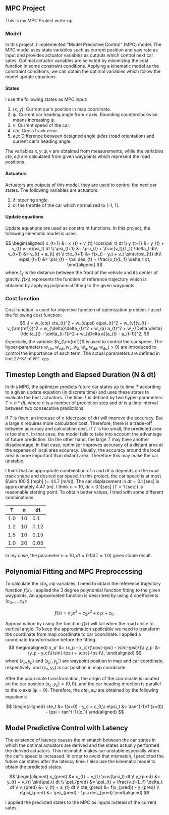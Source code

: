 ## MPC Project

This is my MPC Project write-up

### Model

In this project, I implemented "Model Predictive Control" (MPC) model. The MPC model uses state variables such as current position and yaw rate as input and provides actuator variables as outputs which control next car sates. Optimal actuator variables are selected by minimizing the cost function in some constraint conditions. Applying a kinematic model as the constraint conditions, we can obtain the optimal variables which follow the model update equations.

#### States

I use the following states as MPC input:

1. ($x$, $y$): Current car's position in map coordinate.
2. $\psi$: Current car heading angle from $x$ axis. Rounding counterclockwise means increasing $\psi$.
3. $v$: Current speed of the car.
4. $cte$: Cross track error.
5. $e\psi$: Difference between designed angle $\psi des$ (road orientation) and current car's heading angle.

The variables $x, y, \psi, v$ are obtained from measurements, while the variables $cte, e\psi$ are calculated from given waypoints which represent the road positions.

#### Actuators

Actuators are outputs of this model. they are used to control the next car states. The following variables are actuators:

1. $\delta$: steering angle.
2. $a$: the throttle of the car which normalized to [-1, 1].

#### Update equations
Update equations are used as constraint functions. In this project, the following kinematic model is used.

$$
\begin{aligned}
x_{t+1} &= x_{t} + v_{t} \cos(\psi_t) dt \\
y_{t+1} &= y_{t} + v_{t} \sin(\psi_t) dt \\
\psi_{t+1} &= \psi_{t} + \frac{v_t}{L_f} \delta_t dt\\
v_{t+1} &= v_{t} + a_{t} dt \\
cte_{t+1} &=  f(x_t) - y_t + v_t \sin(e\psi_{t}) dt\\
e\psi_{t+1} &= \psi_{t} - \psi des_{t} + \frac{v_t}{L_f} \delta_t dt,
\end{aligned}
$$
where $L_f$ is the distance between the front of the vehicle and its center of gravity, $f(x_t)$ represents the function of reference trajectory which is obtained by applying polynomial fitting to the given waypoints.

### Cost function
Cost function is used for objective function of optimization problem. I used the following cost function:
$$
J = w_{cte} cte_{t}^2 + w_{e\psi} e\psi_{t}^2 + w_{v}(v_{t} - v_{\rm{ref}})^2 + w_{\delta}\delta_{t}^2 + w_{a} a_{t}^2 + w_{\Delta \delta} (\delta_{t} - \delta_{t-1})^2 + w_{\Delta a}(a_{t} - a_{t-1})^2,
$$
Especially, the variable $v_{\rm{ref}}$ is used to control the car speed. The hyper-parameters $w_{cte}, w_{e\psi}, w_{v}, w_{\delta}, w_{a}, w_{\Delta \delta}, w_{\Delta a} (> 0)$ are introduced to control the importance of each term. The actual parameters are defined in line 27-37 of `MPC.cpp`.

## Timestep Length and Elapsed Duration (N & dt)
In this MPC, the optimizer predicts future car states up to time $T$ according to a given update equation (in discrete time) and uses these states to evaluate the best actuators.
The time $T$ is defined by two hyper-parameters $T = n * dt$, where $n$ is a number of prediction step and $dt$ is a time interval between two consecutive predictions.

If $T$ is fixed, an increase of $n$ (decrease of $dt$) will improve the accuracy. But a large $n$ requires more calculation cost. Therefore, there is a trade-off between accuracy and calculation cost. If $T$ is too small, the predicted area is too short. In that case, the model fails to take into account the advantage of future prediction. On the other hand, the large $T$ may have another disadvantage. In that case, optimizer improves accuracy of a distant area at the expense of local area accuracy. Usually, the accuracy around the local area is more important than distant area. Therefore this may make the car unstable.

I think that an appropriate combination of $n$ and $dt$ is depends on the road track shape and desired car speed. In this project, the car speed is at most $\sim 100 $ [mph] (= 44.7 [m/s]). The car displacement in $dt=0.1$ [sec] is approximately 4.47 [m]. I think $n=10$, $dt=0.1$[sec] ($T=1$ [sec]) is reasonable starting point. To obtain better values, I tried with some different combinations.

|T| n | dt |
|-| - | - |
|1.0 | 10  | 0.1 |
|1.2 | 10  | 0.12  |
|1.5 | 10  | 0.15  |
|1.0 | 20  | 0.05  |

In my case, the parameter $n=10, dt = 0.15 (T=1.0)$ gives stable result.


## Polynomial Fitting and MPC Preprocessing
To calculate the $cte_{t}, e\psi$ variables, I need to obtain the reference trajectory function $f(x)$. I applied the 3 degree polynomial function fitting to the given waypoints. An approximated function is described by using 4 coefficients ($c_0, ..., c_3$):

$$
f(x) = c_3 x^3 + c_2 x^2 + c_1 x + c_0.
$$

Approximation by using the function $f(x)$ will fail when the road close to vertical angle. To keep the approximation applicable we need to transform the coordinate from map coordinate to car coordinate. I applied a coordinate transformation before the fitting.
$$
\begin{aligned}
x_p' &=  (x_p - x_c)\{\cos(-\psi) - \sin(-\psi)\}\\
y_p' &=  (y_p - y_c)\{\sin(-\psi) + \cos(-\psi)\},
\end{aligned}
$$
where $(x_p, y_p)$ and $(x_p', y_p')$ are waypoint position in map and car coordinate, respectively, and $(x_c, y_c)$ is car position in map coordinate.

After the coordinate transformation, the origin of the coordinate is located on the car position $(x_c, y_c) = (0, 0)$, and the car heading direction is parallel to the x-axis ($\psi=0$). Therefore, the $cte_t, e\psi$ are obtained by the following equations:

$$
\begin{aligned}
cte_t   &= f(x=0) - y_c = c_0,\\
e\psi_t &= \tan^{-1}(f'(x=0)) - \psi = tan^{-1}(c_1)
\end{aligned}
$$

## Model Predictive Control with Latency

The existence of latency causes the mismatch between the car states in which the optimal actuators are derived and the states actually performed the derived actuators. This mismatch makes car unstable especially when the car's speed is increased.
In order to avoid that mismatch, I predicted the future car states after the latency time. I also use the kinematic model to obtain the predicted states.

$$
\begin{aligned}
x_{pred} &= x_{t} + v_{t} \cos(\psi_t) dt \\
y_{pred} &= y_{t} + v_{t} \sin(\psi_t) dt \\
\psi_{pred} &= \psi_{t} + \frac{v_t}{L_f} \delta_t dt \\
v_{pred} &= v_{t} + a_{t} dt \\
cte_{pred} &=  f(x_{pred}) - y_{pred} \\
e\psi_{pred} &= \psi_{pred} - \psi des_{pred}
\end{aligned}
$$

 I applied the predicted states to the MPC as inputs instead of the current sates.
